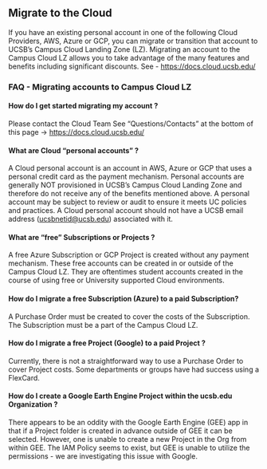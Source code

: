 ## Migrate to the Cloud
If you have an existing personal account in one of the following Cloud Providers, AWS, Azure or GCP, you can migrate or transition that account to UCSB’s Campus Cloud Landing Zone (LZ).  Migrating an account to the Campus Cloud LZ allows you to take advantage of the many features and benefits including significant discounts.  See - https://docs.cloud.ucsb.edu/

### FAQ - Migrating accounts to Campus Cloud LZ

#### How do I get started migrating my account ?
Please contact the Cloud Team 
See “Questions/Contacts”  at the bottom of this page → https://docs.cloud.ucsb.edu/

#### What are Cloud “personal accounts” ?  
A Cloud personal account is an account in AWS, Azure or GCP that uses a personal credit card as the payment mechanism. Personal accounts are generally NOT provisioned in UCSB’s Campus Cloud Landing Zone and therefore do not receive any of the benefits mentioned above. A  personal account may be subject to review or audit to ensure it meets UC policies and practices.  A Cloud personal account should not have a UCSB email address (ucsbnetid@ucsb.edu) associated with it.

#### What are “free” Subscriptions or Projects ?  
A free Azure Subscription or GCP Project is created without any payment mechanism. These free accounts can be created in or outside of the Campus Cloud LZ.  They are oftentimes student accounts created in the course of using free or University supported Cloud environments.

#### How do I migrate a free Subscription (Azure) to a paid Subscription?  
A Purchase Order must be created to cover the costs of the Subscription. The Subscription must be a part of the Campus Cloud LZ.

#### How do I migrate a free Project (Google) to a paid Project ?  
Currently, there is not a straightforward way to use a Purchase Order to cover Project costs. Some departments or groups have had success using a FlexCard.

#### How do I create a Google Earth Engine Project within the ucsb.edu Organization ?
There appears to be an oddity with the Google Earth Engine (GEE) app in that if a Project folder is created in advance outside of GEE it can be selected. However, one is unable to create a new Project in the Org from within GEE.  The IAM Policy  seems to exist, but GEE is unable to utilize the permissions - we are investigating this issue with Google.

